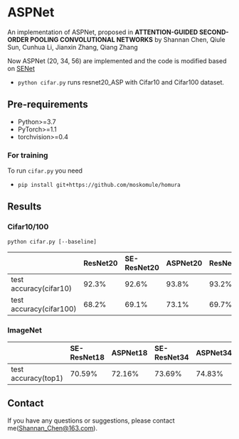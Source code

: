 # ASPNet

An implementation of ASPNet, proposed in **ATTENTION-GUIDED SECOND-ORDER POOLING CONVOLUTIONAL NETWORKS** by Shannan Chen, Qiule Sun, Cunhua Li, Jianxin Zhang, Qiang Zhang

Now ASPNet (20, 34, 56) are implemented and the code is modified based on [SENet](https://github.com/moskomule/senet.pytorch)

* `python cifar.py` runs resnet20_ASP with Cifar10 and Cifar100 dataset.

## Pre-requirements

* Python>=3.7
* PyTorch>=1.1
* torchvision>=0.4

### For training

To run `cifar.py` you need

* `pip install git+https://github.com/moskomule/homura`

## Results

###  Cifar10/100

```
python cifar.py [--baseline]
```

|                       | ResNet20         | SE-ResNet20    | ASPNet20        | ResNet32        | SE-ResNet32     | ASPNet32        |
|:-------------         | :-------------   | :------------- | :-------------  | :-------------  | :-------------  | :-------------  |
|test accuracy(cifar10) |  92.3%           | 92.6%          | 93.8%           | 93.2%           | 93.3%           | 94.6%           |
|test accuracy(cifar100)|  68.2%           | 69.1%          | 73.1%           | 69.7%           | 71.6%           | 74.2%           |

###  ImageNet


|                        | SE-ResNet18      | ASPNet18       | SE-ResNet34     | ASPNet34       |
|:-------------          | :-------------   | :------------- | :-------------  | :------------- |
|test accuracy(top1)     | 70.59%           | 72.16%         | 73.69%          | 74.83%         |

## Contact

If you have any questions or suggestions, please contact me(Shannan_Chen@163.com).